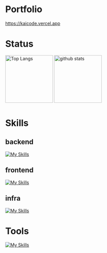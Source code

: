 # Portfolio

https://kaicode.vercel.app

# Status

<p align="left"> 
  <img alt="Top Langs" height="150px" src="https://github-readme-stats.vercel.app/api/top-langs/?username=kai-0307&layout=compact&count_private=true&show_icons=true&theme=tokyonight" />
  <img alt="github stats" height="150px" src="https://github-readme-stats.vercel.app/api?username=kai-0307&count_private=true&show_icons=true&show_icons=true&theme=tokyonight" />
</p>
 
# Skills　

## backend
[![My Skills](https://skillicons.dev/icons?i=go,rails,mysql,postgres)](https://skillicons.dev)

## frontend
[![My Skills](https://skillicons.dev/icons?i=ts,next)](https://skillicons.dev)

## infra
[![My Skills](https://skillicons.dev/icons?i=aws)](https://skillicons.dev)


# Tools
[![My Skills](https://skillicons.dev/icons?i=docker,github,postman,vscode,graphql,discord)](https://skillicons.dev)
